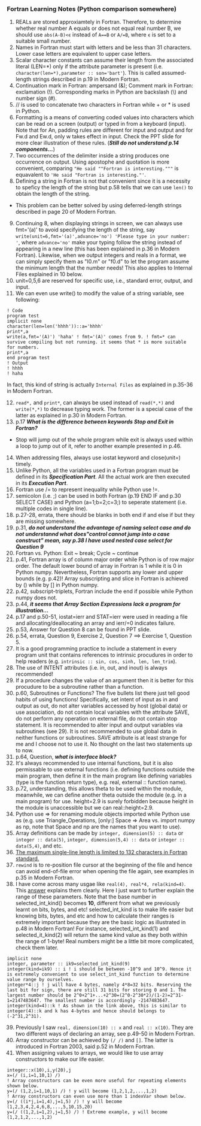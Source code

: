 ### Fortran Learning Notes (Python comparison somewhere)
1. REALs are stored approxiamtely in Fortran. Therefore, to determine whether real number A equals or does not equal real number B, we should use `abs(A-B)<ϵ` instead of `A==B` or `A/=B`, where `ϵ` is set to a suitable small number.
2. Names in Fortran must start with letters and be less than 31 characters. Lower case letters are equivalent to upper case letters.
3. Scalar character constants can assume their length from the associated literal (LEN=\*) only if the attribute parameter is present (i.e. `character(len=*),parameter :: son='bart'`). This is called assumed-length strings described in p.19 in Modern Fortran.
4. Continuation mark in Fortran: ampersand (&); Comment mark in Fortran: exclamation (!). Corresponding marks in Python are backslash (\\) and number sign (#).
5. // is used to concatenate two characters in Fortran while + or \* is used in Python.
6. Formatting is a means of converting coded values into characters which can be read on a screen (output) or typed in from a keyboard (input). Note that for An, padding rules are different for input and output and for Fw.d and Ew.d, only w takes effect in input. Check the PPT slide for more clear illustration of these rules. (***Still do not understand p.14 components...***)
7. Two occurrences of the delimiter inside a string produces one occurrence on output. Using apostophe and quotation is more convenient, comparing `"He said ""Fortran is interesting."""` is equavalent to `'He said "Fortran is interesting."'`.
8. Defining a string in Fortran is not that convenient since it is a necessity to speficy the length of the string but p.58 tells that we can use `len()` to obtain the length of the string.
  - This problem can be better solved by using deferred-length strings described in page 20 of Modern Fortran.
9. Continuing 8, when displaying strings in screen, we can always use fmt='(a)' to avoid specifying the length of the string, say `write(unit=6,fmt='(a)',advance='no') 'Please type in your number: '`, where `advance='no'` make your typing follow the string instead of appearing in a new line (this has been explained in p.36 in Modern Fortran). Likewise, when we output integers and reals in a format, we can simply specify them as "I0.m" or "f0.d" to let the program assume the minimum length that the number needs! This also applies to Internal Files explained in 10 below.
10. unit=0,5,6 are reserved for specific use, i.e., standard error, output, and input.
11. We can even use write() to modify the value of a string variable, see following:
```
! Code
program test
implicit none
character(len=len('hhhh'))::a='hhhh'
print*,a
write(a,fmt='(A)') 'haha' ! fmt='(A)' comes from 9. ! fmt=* can survive compiling but not running. it seems that * is more suitable for numbers.
print*,a
end program test
! Output
! hhhh
! haha
```
In fact, this kind of string is actually `Internal Files` as explained in p.35-36 in Modern Fortran.

12. `read*,` and `print*`, can always be used instead of `read(*,*)` and `write(*,*)` to decrease typing work. The former is a special case of the latter as explained in p.30 in Modern Fortran.
13. p.17 ***What is the difference between keywords Stop and Exit in Fortran?***
  - Stop will jump out of the whole program while exit is always used within a loop to jump out of it, refer to another example presented in p.46.
14. When addressing files, always use iostat keyword and close(unit=) timely.
15. Unlike Python, all the variables used in a Fortran program must be defined in its ***Specification Part***. All the actual work are then executed in its ***Execution Part***.
16. Fortran use /= to represent inequality while Python use !=.
17. semicolon (i.e. ;) can be used in both Fortran (p.19 END IF and p.30 SELECT CASE) and Python (a=1;b=2;c=3;) to seperate statement (i.e. multiple codes in single line).
18. p.27-28, errata, there should be blanks in both end if and else if but they are missing somewhere.
19. p.31, ***do not understand the advantage of naming select case and do not understannd what does"control cannot jump into a case construct" mean, say p.38 I have used nested case select for Question 9***
20. Fortran vs. Python: Exit ~ break; Cycle ~ continue
21. p.41, Fortran array is of column major order while Python is of row major order. The default lower bound of array in Fortran is 1 while it is 0 in Python numpy. Nevertheless, Fortran supports any lower and upper bounds (e.g. p.42)! Array subscripting and slice in Fortran is achieved by () while by [] in Python numpy.
22. p.42, subscript-triplets, Fortran include the end if possible while Python numpy does not.
23. p.44, ***it seems that Array Section Expressions lack a program for illustration...***
24. p.17 and p.50-51, iostat=ierr and STAT=ierr were used in reading a file and allocating/deallocating an array and ierr/=0 indicates failure.
25. p.53, Answer for Question 8 can be found in PPT slide.
26. p.54, errata, Question 9, Exercise 2, Question 7 ==> Exercise 1, Question 5.
27. It is a good programming practice to include a statement in every program unit that contains references to intrinsic procudures in order to help readers (e.g. `intrinsic :: sin, cos, sinh, len, len_trim`).
28. The use of INTENT attributes (i.e. in, out, and inout) is always recommended!
29. If a procedure changes the value of an argument then it is better for this procudure to be a subroutine rather than a function.
30. p.60, Subroutines or Functions? The five bullets list there just tell good habits of using functions! Specifically, set intent of input as in and output as out, do not alter variables accessed by host (global data) or use association, do not contain local variables with the attribute SAVE, do not perform any operation on external file, do not contain stop statement. It is recommended to alter input and output variables via subroutines (see 29). It is not recommended to use global data in neither functions or subroutines. SAVE attribute is at least strange for me and I choose not to use it. No thought on the last two statements up to now.
31. p.64, Question, ***what is interface block?***
32. It's always recommended to use internal functions, but it is also permissable to use external functions (i.e. defining functions outside the main program, then define it in the main program like defining variables (type is the function return type), e.g. real, external :: function name).
33. p.72, understanding, this allows theta to be used within the module, meanwhile, we can define another theta outside the module (e.g. in a main program) for use. height=2.9 is surely forbidden because height in the module is unaccessible but we can real::height=2.9.
34. Python use => for renaming module objects imported while Python use as (e.g. use Triangle_Operations, [only:] Space => Area vs. import numpy as np, note that Space and np are the names that you want to use).
35. Array definitions can be made by `integer, dimension(5) :: data` or `integer :: data(5)`, `integer, dimension(5,4) :: data` or `integer :: data(5,4)`, and etc.
36. [The maximum single-line length is limited to 132 characters in Fortran standard.](https://stackoverflow.com/questions/44990119/why-is-maximum-single-line-length-limited-to-132-characters-in-fortran-standard)
37. `rewind` is to re-position file cursor at the beginning of the file and hence can avoid end-of-file error when opening the file again, see examples in p.35 in Modern Fortran.
38. I have come across many usgae like `real(4), real*4, rela(kind=4)`. This [answer](https://stackoverflow.com/questions/3170239/fortran-integer4-vs-integer4-vs-integerkind-4) explains them clearly. Here I just want to further explain the range of these parameters. Note that the base number in selected_int_kind() becomes **10**, different from what we previously learnt on bits, bytes, and etc! selected_int_kind is to make life easier but knowing bits, bytes, and etc and how to calculate their ranges is extremely important because they are the basic logic as illustrated in p.48 in Modern Fortran! For instance, selected_int_kind(1) and selected_it_kind(2) will return the same kind value as they both within the range of 1-byte! Real numbers might be a little bit more complicated, check them later.
```
implicit none
integer, parameter :: ik9=selected_int_kind(9)
integer(kind=ik9) :: i ! i should be between -10^9 and 10^9. Hence it is extremely convenient to use select_int_kind function to determine value range by ourselves.
integer*4::j ! j will have 4 bytes, namely 4*8=32 bits. Reserving the last bit for sign, there are still 31 bits for storing 0 and 1. The largest number should be 2^0+2^1+...+2^30=(2^0-2^30*2)/(1-2)=2^31-1=2147483647. The smallest number is accordingly -2147483647.
integer(kind=4)::k ! As shown in the link above, this is similar to integer(4)::k and k has 4-bytes and hence should belongs to (-2^31,2^31).
```
39. Previously I saw `real, dimension(10) :: x` and `real :: x(10)`. They are two different ways of declaring an array, see p.49-50 in Modern Fortran.
40. Array constructor can be achieved by `(/ /)` and `[]`. The latter is introduced in Fortran 2003, said p.52 in Modern Fortran.
41. When assigning values to arrays, we would like to use array constructors to make our life easier.
```
integer::x(10),i,y(20),j
x=(/ (i,i=1,10,1) /)
! Array constructors can be even more useful for repeating elements shown below.
y=(/ (1,2,i=1,10,1) /) ! y will become (1,2,1,2,...,1,2)
! Array constructors can even use more than 1 indexVar shown below.
y=(/ ((i*j,i=1,4),j=1,5) /) ! y will become (1,2,3,4,2,4,6,8,...,5,10,15,20)
y=(/ ((1,2,i=1,2),j=1,5) /) ! Extreme example, y will become (1,2,1,2,...,1,2)
```

